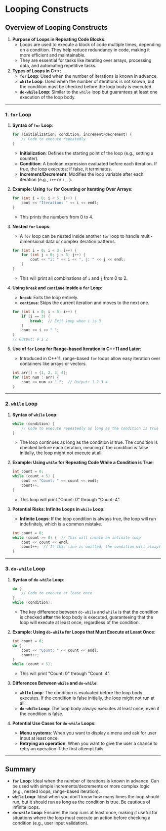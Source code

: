 # Looping Constructs

## **Overview of Looping Constructs**

1. **Purpose of Loops in Repeating Code Blocks**:
   * Loops are used to execute a block of code multiple times, depending on a condition. They help reduce redundancy in code, making it more efficient and maintainable.
   * They are essential for tasks like iterating over arrays, processing data, and automating repetitive tasks.
2. **Types of Loops in C++**:
   * **`for` Loop**: Used when the number of iterations is known in advance.
   * **`while` Loop**: Used when the number of iterations is not known, but the condition must be checked before the loop body is executed.
   * **`do-while` Loop**: Similar to the `while` loop but guarantees at least one execution of the loop body.

***

### **1. `for` Loop**

1.  **Syntax of `for` Loop**:

    ```cpp
    for (initialization; condition; increment/decrement) {
        // Code to execute repeatedly
    }
    ```

    * **Initialization**: Defines the starting point of the loop (e.g., setting a counter).
    * **Condition**: A boolean expression evaluated before each iteration. If true, the loop executes; if false, it terminates.
    * **Increment/Decrement**: Modifies the loop variable after each iteration (e.g., `i++` or `i--`).
2.  **Example: Using `for` for Counting or Iterating Over Arrays**:

    ```cpp
    for (int i = 0; i < 5; i++) {
        cout << "Iteration: " << i << endl;
    }
    ```

    * This prints the numbers from 0 to 4.
3.  **Nested `for` Loops**:

    * A `for` loop can be nested inside another `for` loop to handle multi-dimensional data or complex iteration patterns.

    ```cpp
    for (int i = 0; i < 3; i++) {
        for (int j = 0; j < 3; j++) {
            cout << "i: " << i << ", j: " << j << endl;
        }
    }
    ```

    * This will print all combinations of `i` and `j` from 0 to 2.
4.  **Using `break` and `continue` Inside a `for` Loop**:

    * **`break`**: Exits the loop entirely.
    * **`continue`**: Skips the current iteration and moves to the next one.

    ```cpp
    for (int i = 0; i < 5; i++) {
        if (i == 3) {
            break;  // Exit loop when i is 3
        }
        cout << i << " ";
    }
    // Output: 0 1 2
    ```
5.  **Use of `for` Loop for Range-based Iteration in C++11 and Later**:

    * Introduced in C++11, range-based `for` loops allow easy iteration over containers like arrays or vectors.

    ```cpp
    int arr[] = {1, 2, 3, 4};
    for (int num : arr) {
        cout << num << " ";  // Output: 1 2 3 4
    }
    ```

***

### **2. `while` Loop**

1.  **Syntax of `while` Loop**:

    ```cpp
    while (condition) {
        // Code to execute repeatedly as long as the condition is true
    }
    ```

    * The loop continues as long as the condition is true. The condition is checked before each iteration, meaning if the condition is false initially, the loop might not execute at all.
2.  **Example: Using `while` for Repeating Code While a Condition is True**:

    ```cpp
    int count = 0;
    while (count < 5) {
        cout << "Count: " << count << endl;
        count++;
    }
    ```

    * This loop will print "Count: 0" through "Count: 4".
3.  **Potential Risks: Infinite Loops in `while` Loop**:

    * **Infinite Loops**: If the loop condition is always true, the loop will run indefinitely, which is a common mistake.

    ```cpp
    int count = 0;
    while (count >= 0) {  // This will create an infinite loop
        cout << count << endl;
        count++;  // If this line is omitted, the condition will always be true
    }
    ```

***

### **3. `do-while` Loop**

1.  **Syntax of `do-while` Loop**:

    ```cpp
    do {
        // Code to execute at least once
    }
    while (condition);
    ```

    * The key difference between `do-while` and `while` is that the condition is checked **after** the loop body is executed, guaranteeing that the loop will execute at least once, regardless of the condition.
2.  **Example: Using `do-while` for Loops that Must Execute at Least Once**:

    ```cpp
    int count = 0;
    do {
        cout << "Count: " << count << endl;
        count++;
    }
    while (count < 5);
    ```

    * This will print "Count: 0" through "Count: 4".
3. **Differences Between `while` and `do-while`**:
   * **`while` Loop**: The condition is evaluated before the loop body executes. If the condition is false initially, the loop might not run at all.
   * **`do-while` Loop**: The loop body always executes at least once, even if the condition is false.
4. **Potential Use Cases for `do-while` Loops**:
   * **Menu systems**: When you want to display a menu and ask for user input at least once.
   * **Retrying an operation**: When you want to give the user a chance to retry an operation if the first attempt fails.

***

## **Summary**

* **`for` Loop**: Ideal when the number of iterations is known in advance. Can be used with simple increments/decrements or more complex logic (e.g., nested loops, range-based iteration).
* **`while` Loop**: Ideal when you don’t know how many times the loop should run, but it should run as long as the condition is true. Be cautious of infinite loops.
* **`do-while` Loop**: Ensures the loop runs at least once, making it useful for situations where the loop must execute an action before checking a condition (e.g., user input validation).
